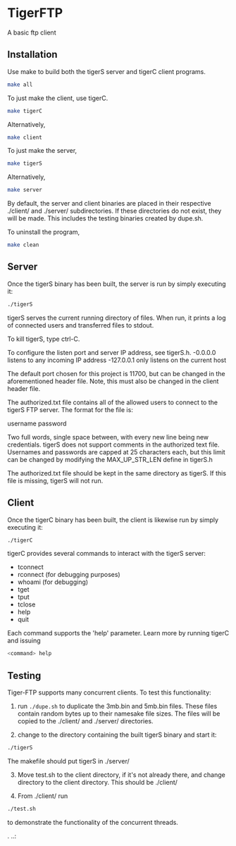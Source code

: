 # TigerFTP 
A basic ftp client

## Installation

Use make to build both the tigerS server and tigerC client programs.

```bash
make all
```

To just make the client, use tigerC.

```bash
make tigerC
```

Alternatively,

```bash
make client
```

To just make the server, 

```bash
make tigerS
````

Alternatively,

```bash
make server
````

By default, the server and client binaries are placed in their
respective ./client/ and ./server/ subdirectories. If these
directories do not exist, they will be made. This includes the
testing binaries created by dupe.sh.

To uninstall the program,

```bash
make clean
```

## Server
Once the tigerS binary has been built, the server is run by simply
executing it: 

```bash
./tigerS
```

tigerS serves the current running directory of files. When run, it 
prints a log of connected users and transferred files to stdout.

To kill tigerS, type ctrl-C.

To configure the listen port and server IP address, see tigerS.h. 
-0.0.0.0    listens to any incoming IP address
-127.0.0.1  only listens on the current host 

The default port chosen for this project is 11700, but can be
changed in the aforementioned header file. Note, this must also be 
changed in the client header file. 

The authorized.txt file contains all of the allowed users to connect
to the tigerS FTP server. The format for the file is:

username password

Two full words, single space between, with every new line being new 
credentials. tigerS does not support comments in the authorized text 
file. Usernames and passwords are capped at 25 characters each, but
this limit can be changed by modifying the MAX_UP_STR_LEN define in
tigerS.h

The authorized.txt file should be kept in the same directory as
tigerS. If this file is missing, tigerS will not run. 

## Client
Once the tigerC binary has been built, the client is likewise run
by simply executing it:

```bash
./tigerC
```

tigerC provides several commands to interact with the tigerS server:
*  tconnect 
*  rconnect (for debugging purposes)
*  whoami (for debugging)
*  tget
*  tput
*  tclose
*  help
*  quit 

Each command supports the 'help' parameter. Learn more by running 
tigerC and issuing 

```bash
<command> help
```

## Testing
Tiger-FTP supports many concurrent clients. To test this functionality:

1. run `./dupe.sh` to duplicate the 3mb.bin and 5mb.bin files. These files contain
random bytes up to their namesake file sizes. The files will be copied to the
./client/ and ./server/ directories.

2. change to the directory containing the built tigerS binary and start it:
    
```bash
./tigerS
```

The makefile should put tigerS in ./server/

3. Move test.sh to the client directory, if it's not already there, and change
directory to the client directory. This should be ./client/

4. From ./client/ run 

```bash
./test.sh
```

to demonstrate the functionality of the concurrent threads.

 .
..:

